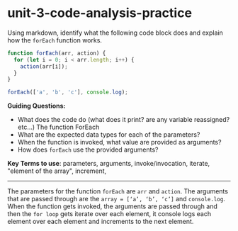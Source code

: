 # unit-3-code-analysis-practice

Using markdown, identify what the following code block does and explain how the `forEach` function works.

```js
function forEach(arr, action) {
  for (let i = 0; i < arr.length; i++) {
    action(arr[i]);
  }
}

forEach(['a', 'b', 'c'], console.log);
```

**Guiding Questions:**
* What does the code do (what does it print? are any variable reassigned? etc...)
The function ForEach 
* What are the expected data types for each of the parameters?
* When the function is invoked, what value are provided as arguments?
* How does `forEach` use the provided arguments?

**Key Terms to use**: parameters, arguments, invoke/invocation, iterate, "element of the array", increment,  

<hr>

The parameters for the function `forEach` are `arr` and `action`. The arguments that are passed through are the `array = [‘a’, ‘b’, ‘c’]` and `console.log`. When the function gets invoked, the arguments are passed through and then the `for loop` gets iterate over each element, it console logs each element over each element and increments to the next element.
